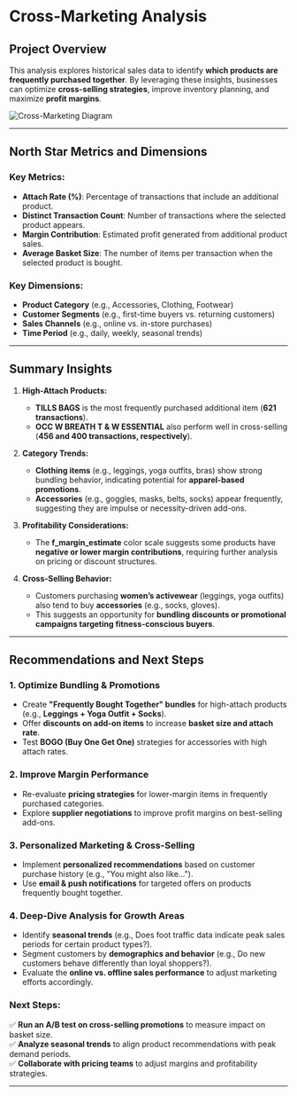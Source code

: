 # **Cross-Marketing Analysis**

## **Project Overview**
This analysis explores historical sales data to identify **which products are frequently purchased together**. By leveraging these insights, businesses can optimize **cross-selling strategies**, improve inventory planning, and maximize **profit margins**.

![Cross-Marketing Diagram](https://drive.google.com/uc?id=1fuRph7DrjDMn-w7OXWqWK1IMcL4Z0SlS)

---

## **North Star Metrics and Dimensions**

### **Key Metrics:**
- **Attach Rate (%)**: Percentage of transactions that include an additional product.  
- **Distinct Transaction Count**: Number of transactions where the selected product appears.  
- **Margin Contribution**: Estimated profit generated from additional product sales.  
- **Average Basket Size**: The number of items per transaction when the selected product is bought.  

### **Key Dimensions:**
- **Product Category** (e.g., Accessories, Clothing, Footwear)  
- **Customer Segments** (e.g., first-time buyers vs. returning customers)  
- **Sales Channels** (e.g., online vs. in-store purchases)  
- **Time Period** (e.g., daily, weekly, seasonal trends)  

---

## **Summary Insights**

1. **High-Attach Products:**
   - **TILLS BAGS** is the most frequently purchased additional item (**621 transactions**).  
   - **OCC W BREATH T & W ESSENTIAL** also perform well in cross-selling (**456 and 400 transactions, respectively**).  

2. **Category Trends:**
   - **Clothing items** (e.g., leggings, yoga outfits, bras) show strong bundling behavior, indicating potential for **apparel-based promotions**.  
   - **Accessories** (e.g., goggles, masks, belts, socks) appear frequently, suggesting they are impulse or necessity-driven add-ons.  

3. **Profitability Considerations:**
   - The **f_margin_estimate** color scale suggests some products have **negative or lower margin contributions**, requiring further analysis on pricing or discount structures.  

4. **Cross-Selling Behavior:**
   - Customers purchasing **women’s activewear** (leggings, yoga outfits) also tend to buy **accessories** (e.g., socks, gloves).  
   - This suggests an opportunity for **bundling discounts or promotional campaigns targeting fitness-conscious buyers**.  

---

## **Recommendations and Next Steps**

### **1. Optimize Bundling & Promotions**
- Create **"Frequently Bought Together" bundles** for high-attach products (e.g., **Leggings + Yoga Outfit + Socks**).
- Offer **discounts on add-on items** to increase **basket size and attach rate**.
- Test **BOGO (Buy One Get One)** strategies for accessories with high attach rates.

### **2. Improve Margin Performance**
- Re-evaluate **pricing strategies** for lower-margin items in frequently purchased categories.
- Explore **supplier negotiations** to improve profit margins on best-selling add-ons.

### **3. Personalized Marketing & Cross-Selling**
- Implement **personalized recommendations** based on customer purchase history (e.g., "You might also like…").
- Use **email & push notifications** for targeted offers on products frequently bought together.

### **4. Deep-Dive Analysis for Growth Areas**
- Identify **seasonal trends** (e.g., Does foot traffic data indicate peak sales periods for certain product types?).
- Segment customers by **demographics and behavior** (e.g., Do new customers behave differently than loyal shoppers?).
- Evaluate the **online vs. offline sales performance** to adjust marketing efforts accordingly.

### **Next Steps:**
✅ **Run an A/B test on cross-selling promotions** to measure impact on basket size.  
✅ **Analyze seasonal trends** to align product recommendations with peak demand periods.  
✅ **Collaborate with pricing teams** to adjust margins and profitability strategies.  

---



